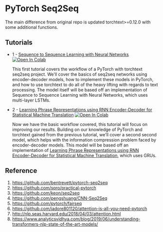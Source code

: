 # PyTorch Seq2Seq

The main difference from original repo is updated torchtext>=0.12.0 with some additional functions.  

## Tutorials

* 1 - [Sequence to Sequence Learning with Neural Networks](https://github.com/Xrenya/pytorch-seq2seq/blob/main/1_Sequence_to_Sequence_Learning_with_Neural_Networks.ipynb) [![Open In Colab](https://colab.research.google.com/assets/colab-badge.svg)](https://colab.research.google.com/github/Xrenya/pytorch-seq2seq/blob/main/1_Sequence_to_Sequence_Learning_with_Neural_Networks.ipynb)

    This first tutorial covers the workflow of a PyTorch with torchtext seq2seq project. We'll cover the basics of seq2seq networks using encoder-decoder models, how to implement these models in PyTorch, and how to use torchtext to do all of the heavy lifting with regards to text processing. The model itself will be based off an implementation of Sequence to Sequence Learning with Neural Networks, which uses multi-layer LSTMs.

* 2 - [Learning Phrase Representations using RNN Encoder-Decoder for Statistical Machine Translation](https://github.com/Xrenya/pytorch-seq2seq/blob/main/2_Learning_Phrase_Representations_using_RNN_Encoder_Decoder_for_Statistical_Machine_Translation_ipynb.ipynb) [![Open In Colab](https://colab.research.google.com/assets/colab-badge.svg)](https://colab.research.google.com/github/Xrenya/pytorch-seq2seq/blob/main/2_Learning_Phrase_Representations_using_RNN_Encoder_Decoder_for_Statistical_Machine_Translation_ipynb.ipynb)
    
    Now we have the basic workflow covered, this tutorial will focus on improving our results. Building on our knowledge of PyTorch and torchtext gained from the previous tutorial, we'll cover a second second model, which helps with the information compression problem faced by encoder-decoder models. This model will be based off an implementation of [Learning Phrase Representations using RNN Encoder-Decoder for Statistical Machine Translation](https://arxiv.org/abs/1406.1078), which uses GRUs.

## Reference
1. https://github.com/bentrevett/pytorch-seq2seq
2. https://github.com/spro/practical-pytorch
3. https://github.com/keon/seq2seq
4. https://github.com/pengshuang/CNN-Seq2Seq
5. https://github.com/pytorch/fairseq
6. https://github.com/jadore801120/attention-is-all-you-need-pytorch
7. http://nlp.seas.harvard.edu/2018/04/03/attention.html
8. https://www.analyticsvidhya.com/blog/2019/06/understanding-transformers-nlp-state-of-the-art-models/
